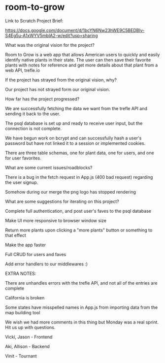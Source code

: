 # room-to-grow

Link to Scratch Project Brief:

https://docs.google.com/document/d/1bcYN6Nw23hWE9C5BEDBlv-S4Eg5u-A1xWYV5mblA2-w/edit?usp=sharing

What was the original vision for the project?

Room to Grow is a web app that allows American users to quickly and easily identify native plants in their state. The user can then save their favorite plants with notes for reference and get more details about that plant from a web API, trefle.io

If the project has strayed from the original vision, why?

Our project has not strayed form our original vision.

How far has the project progressed?

We are successfully fetching the data we want from the trefle API and sending it back to the user.

The psql database is set up and ready to receive user input, but the connection is not complete.

We have begun work on bcrypt and can successfully hash a user's password but have not linked it to a session or implemented cookies.

There are three table schemas, one for plant data, one for users, and one for user favorites.

What are some current issues/roadblocks?

There is a bug in the fetch request in App.js (400 bad request) regarding the user signup.

Somehow during our merge the png logo has stopped rendering

What are some suggestions for iterating on this project?

Complete full authentication, and post user's faves to the psql database

Make UI more responsive to browser window size

Return more plants upon clicking a "more plants" button or something to that effect

Make the app faster

Full CRUD for users and faves

Add error handlers to our middlewares :)

EXTRA NOTES:

There are unhandles errors with the trefle API, and not all of the entries are complete

California is broken

Some states have misspelled names in App.js from importing data from the map building tool

We wish we had more comments in this thing but Monday was a real sprint. Hit us up with questions.

Vicki, Jason - Frontend

Aki, Allison - Backend

Vinit - Tournant

